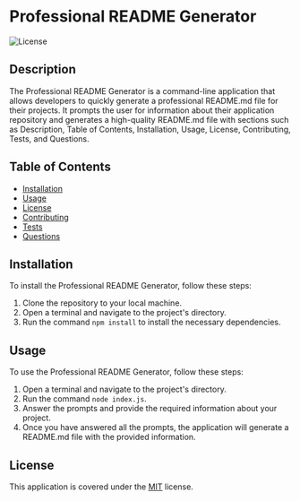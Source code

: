 # Professional README Generator

![License](https://img.shields.io/badge/license-MIT-blue.svg)

## Description
The Professional README Generator is a command-line application that allows developers to quickly generate a professional README.md file for their projects. It prompts the user for information about their application repository and generates a high-quality README.md file with sections such as Description, Table of Contents, Installation, Usage, License, Contributing, Tests, and Questions.

## Table of Contents
- [Installation](#installation)
- [Usage](#usage)
- [License](#license)
- [Contributing](#contributing)
- [Tests](#tests)
- [Questions](#questions)

## Installation
To install the Professional README Generator, follow these steps:
1. Clone the repository to your local machine.
2. Open a terminal and navigate to the project's directory.
3. Run the command `npm install` to install the necessary dependencies.

## Usage
To use the Professional README Generator, follow these steps:
1. Open a terminal and navigate to the project's directory.
2. Run the command `node index.js`.
3. Answer the prompts and provide the required information about your project.
4. Once you have answered all the prompts, the application will generate a README.md file with the provided information.

## License
This application is covered under the [MIT](LICENSE) license.

